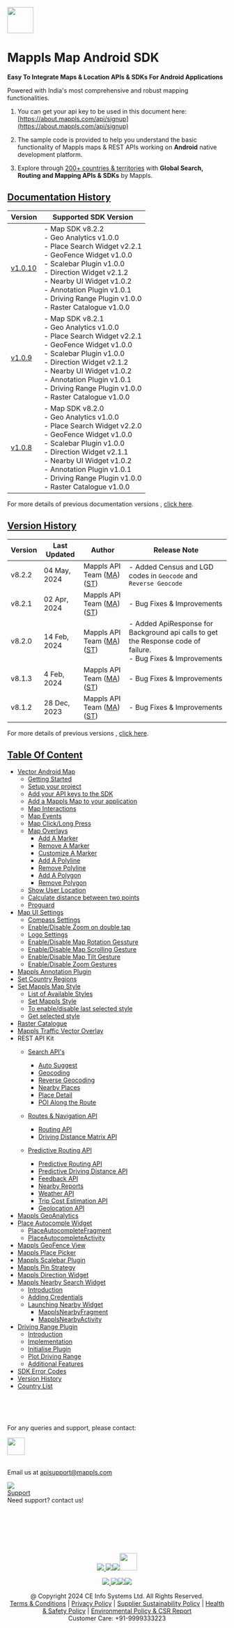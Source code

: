 [<img src="https://about.mappls.com/images/mappls-b-logo.svg" height="60"/> </p>](https://www.mapmyindia.com/api)

# Mappls Map Android SDK

**Easy To Integrate Maps & Location APIs & SDKs For Android Applications**

Powered with India's most comprehensive and robust mapping functionalities.

1. You can get your api key to be used in this document here: [https://about.mappls.com/api/signup](https://about.mappls.com/api/signup)

2. The sample code is provided to help you understand the basic functionality of Mappls maps & REST APIs working on **Android** native development platform.

4. Explore through [200+ countries & territories](https://github.com/MapmyIndia/mapmyindia-rest-api/blob/master/docs/countryISO.md) with **Global Search, Routing and Mapping APIs & SDKs** by Mappls.

## [Documentation History]()

| Version                         | Supported SDK Version                                                                                                                                                                                                                                                                                               | 
|---------------------------------|---------------------------------------------------------------------------------------------------------------------------------------------------------------------------------------------------------------------------------------------------------------------------------------------------------------------|
| [v1.0.10](docs/v1.0.10/README.md) | - Map SDK v8.2.2 <br/> - Geo Analytics v1.0.0 <br/> - Place Search Widget v2.2.1 <br/> - GeoFence Widget v1.0.0 <br/> - Scalebar Plugin v1.0.0 <br/> - Direction Widget v2.1.2 <br/> - Nearby UI Widget v1.0.2 <br/> - Annotation Plugin v1.0.1 <br/> - Driving Range Plugin v1.0.0 <br/> - Raster Catalogue v1.0.0 |
| [v1.0.9](docs/v1.0.9/README.md) | - Map SDK v8.2.1 <br/> - Geo Analytics v1.0.0 <br/> - Place Search Widget v2.2.1 <br/> - GeoFence Widget v1.0.0 <br/> - Scalebar Plugin v1.0.0 <br/> - Direction Widget v2.1.2 <br/> - Nearby UI Widget v1.0.2 <br/> - Annotation Plugin v1.0.1 <br/> - Driving Range Plugin v1.0.0 <br/> - Raster Catalogue v1.0.0 |
| [v1.0.8](docs/v1.0.8/README.md) | - Map SDK v8.2.0 <br/> - Geo Analytics v1.0.0 <br/> - Place Search Widget v2.2.0 <br/> - GeoFence Widget v1.0.0 <br/> - Scalebar Plugin v1.0.0 <br/> - Direction Widget v2.1.1 <br/> - Nearby UI Widget v1.0.2 <br/> - Annotation Plugin v1.0.1 <br/> - Driving Range Plugin v1.0.0 <br/> - Raster Catalogue v1.0.0 |

For more details of previous documentation versions , [click here](docs/v1.0.10/Doc-Version-History.md).

## [Version History]()

| Version | Last Updated      | Author | Release Note                                                                                                                                                                                         | 
|---------|-------------------| ---- |------------------------------------------------------------------------------------------------------------------------------------------------------------------------------------------------------|
| v8.2.2  | 04 May, 2024     | Mappls API Team ([MA](https://github.com/mdakram)) ([ST](https://github.com/saksham66)) | - Added Census and LGD codes in `Geocode` and `Reverse Geocode`                                                                                                                       |
| v8.2.1  | 02 Apr, 2024     | Mappls API Team ([MA](https://github.com/mdakram)) ([ST](https://github.com/saksham66)) | - Bug Fixes & Improvements                                                                                                                       |
| v8.2.0  | 14 Feb, 2024     | Mappls API Team ([MA](https://github.com/mdakram)) ([ST](https://github.com/saksham66)) | - Added ApiResponse for Background api calls to get the Response code of failure. <br/>  - Bug Fixes & Improvements                                                                                                                       |
| v8.1.3  | 4 Feb, 2024     | Mappls API Team ([MA](https://github.com/mdakram)) ([ST](https://github.com/saksham66)) | - Bug Fixes & Improvements                                                                                                                        |
| v8.1.2  | 28 Dec, 2023     | Mappls API Team ([MA](https://github.com/mdakram)) ([ST](https://github.com/saksham66)) | - Bug Fixes & Improvements                                                                                                                        |


For more details of previous versions , [click here](docs/v1.0.10/Version-History.md).


## [Table Of Content]()
- [Vector Android Map](docs/v1.0.10/Getting-Started.md)
    * [Getting Started](docs/v1.0.10/Getting-Started.md#getting-started)
    * [Setup your project](docs/v1.0.10/Getting-Started.md#setup-your-project)
    * [Add your API keys to the SDK](docs/v1.0.10/Getting-Started.md#add-your-api-keys-to-the-sdk)
    * [Add a Mappls Map to your application](docs/v1.0.10/Getting-Started.md#add-a-mappls-map-to-your-application)
    * [Map Interactions](docs/v1.0.10/Getting-Started.md#map-interactions)
    * [Map Events](docs/v1.0.10/Getting-Started.md#map-events)
    * [Map Click/Long Press](docs/v1.0.10/Getting-Started.md#map-clicklong-press)
    * [Map Overlays](docs/v1.0.10/Getting-Started.md#map-overlays)
        - [Add A Marker](docs/v1.0.10/Getting-Started.md#add-a-marker)
        - [Remove A Marker](docs/v1.0.10/Getting-Started.md#remove-a-marker)
        - [Customize A Marker](docs/v1.0.10/Getting-Started.md#customize-a-marker)
        - [Add A Polyline](docs/v1.0.10/Getting-Started.md#add-a-polyline)
        - [Remove Polyline](docs/v1.0.10/Getting-Started.md#remove-polyline)
        - [Add A Polygon](docs/v1.0.10/Getting-Started.md#add-a-polygon)
        - [Remove Polygon](docs/v1.0.10/Getting-Started.md#remove-polygon)
    * [Show User Location](docs/v1.0.10/Getting-Started.md#show-user-location)
    * [Calculate distance between two points](docs/v1.0.10/Getting-Started.md#calculate-distance-between-two-points)
    * [Proguard](docs/v1.0.10/Getting-Started.md#proguard)
- [Map UI Settings](docs/v1.0.10/Map-UI-Settings.md)
    * [Compass Settings](docs/v1.0.10/Map-UI-Settings.md#compass-settings)
    * [Enable/Disable Zoom on double tap](docs/v1.0.10/Map-UI-Settings.md#enabledisable-zoom-on-double-tap)
    * [Logo Settings](docs/v1.0.10/Map-UI-Settings.md#logo-settings)
    * [Enable/Disable Map Rotation Gessture](docs/v1.0.10/Map-UI-Settings.md#enable-disable-map-rotation-gesture)
    * [Enable/Disable Map Scrolling Gesture](docs/v1.0.10/Map-UI-Settings.md#enabledisable-map-scrolling-gesture)
    * [Enable/Disable Map Tilt Gesture](docs/v1.0.10/Map-UI-Settings.md#enable-disable-map-tilt-gesture)
    * [Enable/Disable Zoom Gestures](docs/v1.0.10/Map-UI-Settings.md#enabledisable-zoom-gesture)
- [Mappls Annotation Plugin](docs/v1.0.10/AnnotationPlugin.md)
- [Set Country Regions](docs/v1.0.10/Set-Regions.md)
- [Set Mappls Map Style](docs/v1.0.10/Map-Style.md)
    * [List of Available Styles](docs/v1.0.10/Map-Style.md#list-of-available-styles)
    * [Set Mappls Style](docs/v1.0.10/Map-Style.md#set-mappls-style)
    * [To enable/disable last selected style](docs/v1.0.10/Map-Style.md#to-enabledisable-last-selected-style)
    * [Get selected style](docs/v1.0.10/Map-Style.md#get-selected-style)
- [Raster Catalogue](docs/v1.0.10/raster_catalogue.md)
- [Mappls Traffic Vector Overlay](docs/v1.0.10/Traffic-Vector-Overlay.md)
- REST API Kit
    * [Search API's](docs/v1.0.10/Search-Api.md)
        - [Auto Suggest](docs/v1.0.10/Search-Api.md#auto-suggest)
        - [Geocoding](docs/v1.0.10/Search-Api.md#geocoding)
        - [Reverse Geocoding](docs/v1.0.10/Search-Api.md#reverse-geocoding)
        - [Nearby Places](docs/v1.0.10/Search-Api.md#nearby-places)
        - [Place Detail](docs/v1.0.10/Search-Api.md#place-details)
        - [POI Along the Route](docs/v1.0.10/Search-Api.md#poi-along-the-route)

    * [Routes & Navigation API](docs/v1.0.10/Routing-API.md)
        - [Routing API](docs/v1.0.10/Routing-API.md#routing-api)
        - [Driving Distance Matrix API](docs/v1.0.10/Routing-API.md#driving-distance-matrix-api)
  * [Predictive Routing API](docs/v1.0.10/Predictive-Route-APIs.md)
      - [Predictive Routing API](docs/v1.0.10/Predictive-Route-APIs.md#predictive-routing-api)
      - [Predictive Driving Distance API](docs/v1.0.10/Predictive-Route-APIs.md#predictive-distance)
    * [Feedback API](docs/v1.0.10/Feedback.md)
    * [Nearby Reports](docs/v1.0.10/Nearby-Report.md)
    * [Weather API](docs/v1.0.10/Weather-API.md)
    * [Trip Cost Estimation API](docs/v1.0.10/trip-cost-estimation.md)
    * [Geolocation API](docs/v1.0.10/Geolocation.md)
- [Mappls GeoAnalytics](docs/v1.0.10/Geoanalytics.md)
- [Place Autocomple Widget](docs/v1.0.10/Place-Autocomplete.md)
    * [PlaceAutocompleteFragment](docs/v1.0.10/Place-Autocomplete.md#placeautocompletefragment)
    * [PlaceAutocompleteActivity](docs/v1.0.10/Place-Autocomplete.md#placeautocompleteactivity)
- [Mappls GeoFence View](docs/v1.0.10/GeoFence-View.md)
- [Mappls Place Picker](docs/v1.0.10/Place-Picker.md)
- [Mappls Scalebar Plugin](docs/v1.0.10/Scalebar-Plugin.md)
- [Mappls Pin Strategy](docs/v1.0.10/MapplsPinStrategy.md)
- [Mappls Direction Widget](docs/v1.0.10/Direction-Widget.md)
- [Mappls Nearby Search Widget](docs/v1.0.10/Nearby-Widget.md)
    * [Introduction](docs/v1.0.10/Nearby-Widget.md#introduction)
    * [Adding Credentials](docs/v1.0.10/Nearby-Widget.md#step-2----adding-credentials)
    * [Launching Nearby Widget](docs/v1.0.10/Nearby-Widget.md#step-3----launching-nearby-widget)
        - [MapplsNearbyFragment](docs/v1.0.10/Nearby-Widget.md#mapplsnearbyfragment)
        - [MapplsNearbyActivity](docs/v1.0.10/Nearby-Widget.md#mapplsnearbyactivity)
- [Driving Range Plugin](docs/v1.0.10/Driving-Range-Plugin.md)
    - [Introduction](docs/v1.0.10/Driving-Range-Plugin.md#introduction)
    - [Implementation](docs/v1.0.10/Driving-Range-Plugin.md#implementation)
    - [Initialise Plugin](docs/v1.0.10/Driving-Range-Plugin.md#initialise-plugin)
    - [Plot Driving Range](docs/v1.0.10/Driving-Range-Plugin.md#plot-driving-range)
    - [Additional Features](docs/v1.0.10/Driving-Range-Plugin.md#additional-features)
- [SDK Error Codes](docs/v1.0.10/SDK-Error-code.md)
- [Version History](docs/v1.0.10/Version-History.md)
- [Country List](https://github.com/mappls-api/mappls-rest-apis/blob/main/docs/countryISO.md)

<br><br><br>

For any queries and support, please contact:

[<img src="https://about.mappls.com/images/mappls-logo.svg" height="40"/> </p>](https://about.mappls.com/api/)    
Email us at [apisupport@mappls.com](mailto:apisupport@mappls.com)


![](https://www.mapmyindia.com/api/img/icons/support.png)    
[Support](https://about.mappls.com/contact/)    
Need support? contact us!

<br></br>    
<br></br>

[<p align="center"> <img src="https://www.mapmyindia.com/api/img/icons/stack-overflow.png"/> ](https://stackoverflow.com/questions/tagged/mappls-api)[![](https://www.mapmyindia.com/api/img/icons/blog.png)](https://about.mappls.com/blog/)[![](https://www.mapmyindia.com/api/img/icons/gethub.png)](https://github.com/Mappls-api)[<img src="https://mmi-api-team.s3.ap-south-1.amazonaws.com/API-Team/npm-logo.one-third%5B1%5D.png" height="40"/> </p>](https://www.npmjs.com/org/mapmyindia)



[<p align="center"> <img src="https://www.mapmyindia.com/june-newsletter/icon4.png"/> ](https://www.facebook.com/Mapplsofficial)[![](https://www.mapmyindia.com/june-newsletter/icon2.png)](https://twitter.com/mappls)[![](https://www.mapmyindia.com/newsletter/2017/aug/llinkedin.png)](https://www.linkedin.com/company/mappls/)[![](https://www.mapmyindia.com/june-newsletter/icon3.png)](https://www.youtube.com/channel/UCAWvWsh-dZLLeUU7_J9HiOA)




<div align="center">@ Copyright 2024 CE Info Systems Ltd. All Rights Reserved.</div>    

<div align="center"> <a href="https://about.mappls.com/api/terms-&-conditions">Terms & Conditions</a> | <a href="https://about.mappls.com/about/privacy-policy">Privacy Policy</a> | <a href="https://about.mappls.com/pdf/mapmyIndia-sustainability-policy-healt-labour-rules-supplir-sustainability.pdf">Supplier Sustainability Policy</a> | <a href="https://about.mappls.com/pdf/Health-Safety-Management.pdf">Health & Safety Policy</a> | <a href="https://about.mappls.com/pdf/Environment-Sustainability-Policy-CSR-Report.pdf">Environmental Policy & CSR Report</a>    

<div align="center">Customer Care: +91-9999333223</div>